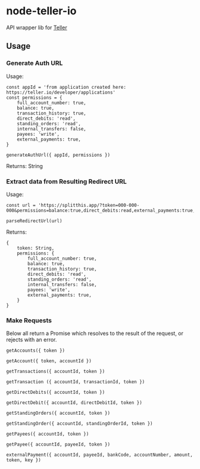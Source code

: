 # node-teller-io

API wrapper lib for [Teller](https://teller.io)

## Usage

### Generate Auth URL

Usage:

```
const appId = 'from application created here: https://teller.io/developer/applications'
const permissions = {
	full_account_number: true,
	balance: true,
	transaction_history: true,
	direct_debits: 'read',
	standing_orders: 'read',
	internal_transfers: false,
	payees: 'write',
	external_payments: true,
}

generateAuthUrl({ appId, permissions })
```

Returns: String

### Extract data from Resulting Redirect URL

Usage:
```
const url = 'https://splitthis.app/?token=000-000-000&permissions=balance:true,direct_debits:read,external_payments:true,full_account_number:true,payees:write,standing_orders:read,transaction_history:true'

parseRedirectUrl(url)
```
Returns: 
```
{
	token: String,
	permissions: {
		full_account_number: true,
		balance: true,
		transaction_history: true,
		direct_debits: 'read',
		standing_orders: 'read',
		internal_transfers: false,
		payees: 'write',
		external_payments: true,
	}
}
```

### Make Requests

Below all return a Promise which resolves to the result of the request, or rejects with an error.

`getAccounts({ token })`

`getAccount({ token, accountId })`


`getTransactions({ accountId, token })`

`getTransaction ({ accountId, transactionId, token })`


`getDirectDebits({ accountId, token })`

`getDirectDebit({ accountId, directDebitId, token })`


`getStandingOrders({ accountId, token })`

`getStandingOrder({ accountId, standingOrderId, token })`


`getPayees({ accountId, token })`

`getPayee({ accountId, payeeId, token })`

`externalPayment({ accountId, payeeId, bankCode, accountNumber, amount, token, key })`
